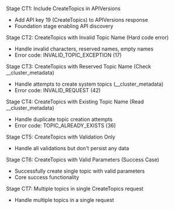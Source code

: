 Stage CT1: Include CreateTopics in APIVersions
- Add API key 19 (CreateTopics) to APIVersions response
- Foundation stage enabling API discovery

Stage CT2: CreateTopics with Invalid Topic Name (Hard code error)
- Handle invalid characters, reserved names, empty names
- Error code: INVALID_TOPIC_EXCEPTION (17)

Stage CT3: CreateTopics with Reserved Topic Name (Check __cluster_metadata)
- Handle attempts to create system topics (__cluster_metadata)
- Error code: INVALID_REQUEST (42)

Stage CT4: CreateTopics with Existing Topic Name (Read __cluster_metadata)
- Handle duplicate topic creation attempts
- Error code: TOPIC_ALREADY_EXISTS (36)

Stage CT5: CreateTopics with Validation Only
- Handle all validations but don't persist any data

Stage CT6: CreateTopics with Valid Parameters (Success Case)
- Successfully create single topic with valid parameters
- Core success functionality

Stage CT7: Multiple topics in single CreateTopics request
- Handle multiple topics in a single request
